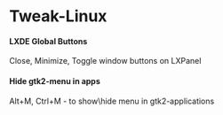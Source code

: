 # Tweak-Linux

#### LXDE Global Buttons

Close, Minimize, Toggle window buttons on LXPanel


#### Hide gtk2-menu in apps
Alt+M, Ctrl+M - to show\hide menu in gtk2-applications
